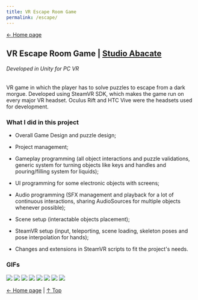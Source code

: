 ```yaml
---
title: VR Escape Room Game
permalink: /escape/
---
```


[← Home page](https://daltonmachado.github.io/)

## VR Escape Room Game | <a target="_blank" href="http://studioabacate.com.br/">Studio Abacate</a>
###### Developed in Unity for PC VR
VR game in which the player has to solve puzzles to escape from a dark morgue. Developed using SteamVR SDK, which makes the game run on every major VR headset. Oculus Rift and HTC Vive were the headsets used for development.

### What I did in this project
- Overall Game Design and puzzle design;

- Project management;

- Gameplay programming (all object interactions and puzzle validations, generic system for turning objects like keys and handles and pouring/filling system for liquids);

- UI programming for some electronic objects with screens;

- Audio programming (SFX management and playback for a lot of continuous interactions, sharing AudioSources for multiple objects whenever possible);

- Scene setup (interactable objects placement);

- SteamVR setup (input, teleporting, scene loading, skeleton poses and pose interpolation for hands);

- Changes and extensions in SteamVR scripts to fit the project's needs.

### GIFs

![](https://github.com/daltonmachado/daltonmachado.github.io/raw/main/images/escape/escape.gif)
![](https://github.com/daltonmachado/daltonmachado.github.io/raw/main/images/escape/escape_key.gif)
![](https://github.com/daltonmachado/daltonmachado.github.io/raw/main/images/escape/escape_switch-box_30fps.gif)
![](https://github.com/daltonmachado/daltonmachado.github.io/raw/main/images/escape/escape_pouring_30fps.gif)
![](https://github.com/daltonmachado/daltonmachado.github.io/raw/main/images/escape/escape_stirrer_30fps.gif)
![](https://github.com/daltonmachado/daltonmachado.github.io/raw/main/images/escape/escape_radiography_30fps.gif)
![](https://github.com/daltonmachado/daltonmachado.github.io/raw/main/images/escape/escape_safe.gif)
![](https://github.com/daltonmachado/daltonmachado.github.io/raw/main/images/escape/escape_heart-monitor.gif)

[← Home page](https://daltonmachado.github.io/) | [↑ Top](#)